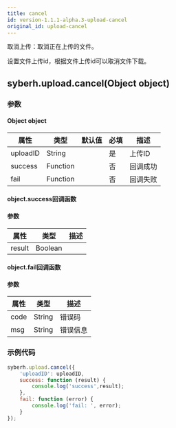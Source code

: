 ```yaml
---
title: cancel
id: version-1.1.1-alpha.3-upload-cancel
original_id: upload-cancel
---
```



取消上传：取消正在上传的文件。

设置文件上传id，根据文件上传id可以取消文件下载。


## syberh.upload.cancel(Object object)
### 参数
#### Object object
| 属性     | 类型   | 默认值  |  必填 | 描述                         |
| ---------- | ------- | -------- | ---------------- | ----------------------------------
| uploadID | String |  | 是 | 上传ID |
| success | Function |  | 否 | 回调成功 |
| fail | Function |  | 否 |  回调失败 |


#### object.success回调函数
#### 参数
| 属性 | 类型  | 描述 |
| -- | -- | -- |
| result | Boolean | |


#### object.fail回调函数
#### 参数
| 属性 | 类型  | 描述 |
| -- | -- | -- |
| code | String | 错误码 |
| msg | String  | 错误信息 |

### 示例代码
```javascript
syberh.upload.cancel({
    'uploadID': uploadID,
    success: function (result) {
        console.log('success',result);   
    },
    fail: function (error) {
        console.log('fail: ', error);
    }
});
```
